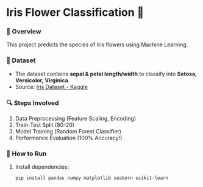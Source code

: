 # Iris Flower Classification 🌸

### 📌 Overview
This project predicts the species of Iris flowers using Machine Learning.

### 📂 Dataset
- The dataset contains **sepal & petal length/width** to classify into **Setosa, Versicolor, Virginica**.
- Source: [Iris Dataset - Kaggle](https://www.kaggle.com/datasets/arshid/iris-flower-dataset)

### 🔍 Steps Involved
1. Data Preprocessing (Feature Scaling, Encoding)
2. Train-Test Split (80-20)
3. Model Training (Random Forest Classifier)
4. Performance Evaluation (100% Accuracy!)

### 🚀 How to Run
1. Install dependencies:
   ```bash
   pip install pandas numpy matplotlib seaborn scikit-learn
